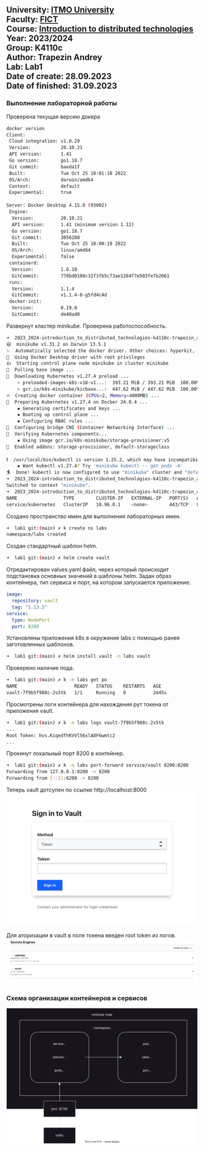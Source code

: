University: [ITMO University](https://itmo.ru/ru/)  
Faculty: [FICT](https://fict.itmo.ru)  
Course: [Introduction to distributed technologies](https://github.com/itmo-ict-faculty/introduction-to-distributed-technologies)  
Year: 2023/2024  
Group: K4110c  
Author: Trapezin Andrey  
Lab: Lab1  
Date of create: 28.09.2023  
Date of finished: 31.09.2023
---
### Выполнение лабораторной работы

Проверена текущая версию докера
```bash
docker version
Client:
 Cloud integration: v1.0.29
 Version:           20.10.21
 API version:       1.41
 Go version:        go1.18.7
 Git commit:        baeda1f
 Built:             Tue Oct 25 18:01:18 2022
 OS/Arch:           darwin/amd64
 Context:           default
 Experimental:      true

Server: Docker Desktop 4.15.0 (93002)
 Engine:
  Version:          20.10.21
  API version:      1.41 (minimum version 1.12)
  Go version:       go1.18.7
  Git commit:       3056208
  Built:            Tue Oct 25 18:00:19 2022
  OS/Arch:          linux/amd64
  Experimental:     false
 containerd:
  Version:          1.6.10
  GitCommit:        770bd0108c32f3fb5c73ae1264f7e503fe7b2661
 runc:
  Version:          1.1.4
  GitCommit:        v1.1.4-0-g5fd4c4d
 docker-init:
  Version:          0.19.0
  GitCommit:        de40ad0
```

Развернут кластер minikube. Проверена работоспособность.
```bash
➜  2023_2024-introduction_to_distributed_technologies-k4110c-trapezin_a_a git:(main) ✗ minikube start
😄  minikube v1.31.2 on Darwin 13.5.1
✨  Automatically selected the docker driver. Other choices: hyperkit, virtualbox, ssh
📌  Using Docker Desktop driver with root privileges
👍  Starting control plane node minikube in cluster minikube
🚜  Pulling base image ...
💾  Downloading Kubernetes v1.27.4 preload ...
    > preloaded-images-k8s-v18-v1...:  393.21 MiB / 393.21 MiB  100.00% 8.28 Mi
    > gcr.io/k8s-minikube/kicbase...:  447.62 MiB / 447.62 MiB  100.00% 6.06 Mi
🔥  Creating docker container (CPUs=2, Memory=4000MB) ...
🐳  Preparing Kubernetes v1.27.4 on Docker 24.0.4 ...
    ▪ Generating certificates and keys ...
    ▪ Booting up control plane ...
    ▪ Configuring RBAC rules ...
🔗  Configuring bridge CNI (Container Networking Interface) ...
🔎  Verifying Kubernetes components...
    ▪ Using image gcr.io/k8s-minikube/storage-provisioner:v5
🌟  Enabled addons: storage-provisioner, default-storageclass

❗  /usr/local/bin/kubectl is version 1.25.2, which may have incompatibilities with Kubernetes 1.27.4.
    ▪ Want kubectl v1.27.4? Try 'minikube kubectl -- get pods -A'
🏄  Done! kubectl is now configured to use "minikube" cluster and "default" namespace by default
➜  2023_2024-introduction_to_distributed_technologies-k4110c-trapezin_a_a git:(main) ✗ kubectx minikube
Switched to context "minikube".
➜  2023_2024-introduction_to_distributed_technologies-k4110c-trapezin_a_a git:(main) ✗ k get all
NAME                 TYPE        CLUSTER-IP   EXTERNAL-IP   PORT(S)   AGE
service/kubernetes   ClusterIP   10.96.0.1    <none>        443/TCP   80s
```

Создано пространство имен для выполнения лабораторных имен.
```bash
➜  lab1 git:(main) ✗ k create ns labs
namespace/labs created
```

Создан стандартный шаблон helm.
```bash
➜  lab1 git:(main) ✗ helm create vault
```

Отредактирован values.yaml файл, через который происходит подстановка основных значений в шаблоны helm. Задан образ контейнера, тип сервиса и порт, на котором запускается приложение.
```yaml
image:
  repository: vault
  tag: "1.13.3"
service:
  type: NodePort
  port: 8200
```

Установлены приложения k8s в окружение labs с помощью ранее заготовленных шаблонов.
```bash
➜  lab1 git:(main) ✗ helm install vault -n labs vault
```

Проверено наличие пода.
```bash
➜  lab1 git:(main) ✗ k -n labs get po
NAME                     READY   STATUS    RESTARTS   AGE
vault-7f9b5f988c-2s5tk   1/1     Running   0          2m45s
```

Просмотрены логи контейнера для нахождения рут токена от приложения vault.
```bash
➜  lab1 git:(main) ✗ k -n labs logs vault-7f9b5f988c-2s5tk
...
Root Token: hvs.KiqedfhKVVl56xlA8F6wmtc2
...
```

Прокинут локальный порт 8200 в контейнер.
```bash
➜  lab1 git:(main) ✗ k -n labs port-forward service/vault 8200:8200
Forwarding from 127.0.0.1:8200 -> 8200
Forwarding from [::1]:8200 -> 8200
```

Теперь vault дотсупен по ссылке http://localhost:8000
![login_page.png](screenshots%2Flogin_page.png)

Для аторизации в vault в поле токена введен root token из логов.
![vault_main_page.png](screenshots%2Fvault_main_page.png)

### Схема организации контейнеров и сервисов 
![lab1.drawio.svg](lab1.drawio.svg)